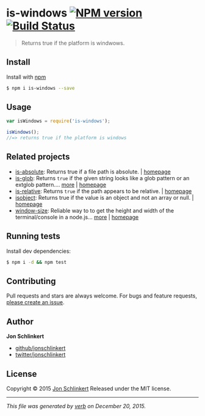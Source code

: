 # is-windows [![NPM version](https://img.shields.io/npm/v/is-windows.svg)](https://www.npmjs.com/package/is-windows) [![Build Status](https://img.shields.io/travis/jonschlinkert/is-windows.svg)](https://travis-ci.org/jonschlinkert/is-windows)

> Returns true if the platform is windwows.

## Install

Install with [npm](https://www.npmjs.com/)

```sh
$ npm i is-windows --save
```

## Usage

```js
var isWindows = require('is-windows');

isWindows();
//=> returns true if the platform is windows
```

## Related projects

* [is-absolute](https://www.npmjs.com/package/is-absolute): Returns true if a file path is absolute. | [homepage](https://github.com/jonschlinkert/is-absolute)
* [is-glob](https://www.npmjs.com/package/is-glob): Returns `true` if the given string looks like a glob pattern or an extglob pattern.… [more](https://www.npmjs.com/package/is-glob) | [homepage](https://github.com/jonschlinkert/is-glob)
* [is-relative](https://www.npmjs.com/package/is-relative): Returns `true` if the path appears to be relative. | [homepage](https://github.com/jonschlinkert/is-relative)
* [isobject](https://www.npmjs.com/package/isobject): Returns true if the value is an object and not an array or null. | [homepage](https://github.com/jonschlinkert/isobject)
* [window-size](https://www.npmjs.com/package/window-size): Reliable way to to get the height and width of the terminal/console in a node.js… [more](https://www.npmjs.com/package/window-size) | [homepage](https://github.com/jonschlinkert/window-size)

## Running tests

Install dev dependencies:

```sh
$ npm i -d && npm test
```

## Contributing

Pull requests and stars are always welcome. For bugs and feature requests, [please create an issue](https://github.com/jonschlinkert/is-windows/issues/new).

## Author

**Jon Schlinkert**

* [github/jonschlinkert](https://github.com/jonschlinkert)
* [twitter/jonschlinkert](http://twitter.com/jonschlinkert)

## License

Copyright © 2015 [Jon Schlinkert](https://github.com/jonschlinkert)
Released under the MIT license.

***

_This file was generated by [verb](https://github.com/verbose/verb) on December 20, 2015._